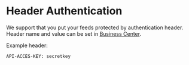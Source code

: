 # Header Authentication

We support that you put your feeds protected by authentication header. Header name and value can be set in [Business Center](https://business.prisjakt.nu).

Example header:

```
API-ACCES-KEY: secretkey
```

